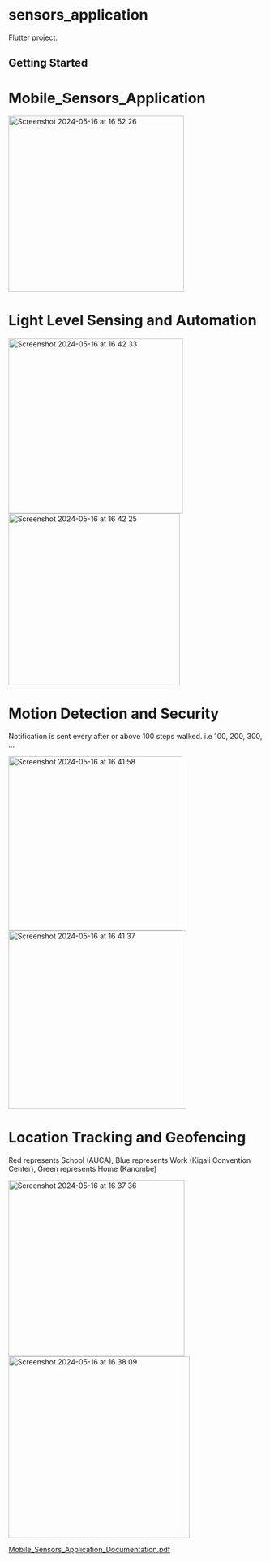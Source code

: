 # sensors_application

Flutter project.

## Getting Started

# Mobile_Sensors_Application

<img width="346" alt="Screenshot 2024-05-16 at 16 52 26" src="https://github.com/buturo-eric/Mobile_Sensors_Application/assets/101606074/0058d227-e274-44fb-8f8f-63b1f2fb72cb">

# Light Level Sensing and Automation

<img width="344" alt="Screenshot 2024-05-16 at 16 42 33" src="https://github.com/buturo-eric/Mobile_Sensors_Application/assets/101606074/a0258ea5-bf54-4fa5-83ee-2ba5e01c4284">
<img width="338" alt="Screenshot 2024-05-16 at 16 42 25" src="https://github.com/buturo-eric/Mobile_Sensors_Application/assets/101606074/f6ec1dfc-ca84-4605-960b-8367eccd5cd5">


# Motion Detection and Security

Notification is sent every after or above 100 steps walked. i.e 100, 200, 300, ...

<img width="343" alt="Screenshot 2024-05-16 at 16 41 58" src="https://github.com/buturo-eric/Mobile_Sensors_Application/assets/101606074/a45c3f9d-cba2-44f8-840d-025d0b4c998e">
<img width="351" alt="Screenshot 2024-05-16 at 16 41 37" src="https://github.com/buturo-eric/Mobile_Sensors_Application/assets/101606074/cbb55890-ecd8-4911-b4fa-3b3059321092">

# Location Tracking and Geofencing

Red represents School (AUCA), 
Blue represents Work (Kigali Convention Center), 
Green represents Home (Kanombe)

<img width="347" alt="Screenshot 2024-05-16 at 16 37 36" src="https://github.com/buturo-eric/Mobile_Sensors_Application/assets/101606074/26cdcfca-b9fa-4073-b3b5-633eacb0aecb">
<img width="357" alt="Screenshot 2024-05-16 at 16 38 09" src="https://github.com/buturo-eric/Mobile_Sensors_Application/assets/101606074/af5e6fb3-8c65-4a86-a2bc-5c2d77be20d9">



[Mobile_Sensors_Application_Documentation.pdf](https://github.com/buturo-eric/Mobile_Sensors_Application/files/15337519/Mobile_Sensors_Application_Documentation.pdf)

